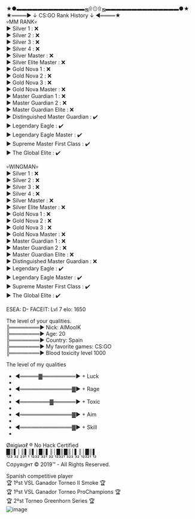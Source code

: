 
<br>
★●▬▬▬▬▬▬▬▬▬▬▬▬▬ஜ۩۞۩ஜ▬▬▬▬▬▬▬▬▬▬▬▬▬▬●★
<br>
★════► ↓ CS:GO Rank History ↓ ◄════★
<br>
💀MM RANK💀
<br>
▶️ Silver 1 : ❌
<br>
▶️ Silver 2 : ❌
<br>
▶️ Silver 3 : ❌
<br>
▶️ Silver 4 : ❌
<br>
▶️ Silver Master : ❌
<br>
▶️ Silver Elite Master : ❌
<br>
▶️ Gold Nova 1 : ❌
<br>
▶️ Gold Nova 2 : ❌
<br>
▶️ Gold Nova 3 : ❌
<br>
▶️ Gold Nova Master : ❌
<br>
▶️ Master Guardian 1 : ❌
<br>
▶️ Master Guardian 2 : ❌
<br>
▶️ Master Guardian Elite : ❌
<br>
▶️ Distinguished Master Guardian : ✔️
<br>
▶️ Legendary Eagle : ✔️
<br>
▶️ Legendary Eagle Master : ✔️
<br>
▶️ Supreme Master First Class : ✔️
<br>
▶️ The Global Elite : ✔️
<br>

💀WINGMAN💀
<br>
▶️ Silver 1 : ❌
<br>
▶️ Silver 2 : ❌
<br>
▶️ Silver 3 : ❌
<br>
▶️ Silver 4 : ❌
<br>
▶️ Silver Master : ❌
<br>
▶️ Silver Elite Master : ❌
<br>
▶️ Gold Nova 1 : ❌
<br>
▶️ Gold Nova 2 : ❌
<br>
▶️ Gold Nova 3 : ❌
<br>
▶️ Gold Nova Master : ❌
<br>
▶️ Master Guardian 1 : ❌
<br>
▶️ Master Guardian 2 : ❌
<br>
▶️ Master Guardian Elite : ❌
<br>
▶️ Distinguished Master Guardian : ❌
<br>
▶️ Legendary Eagle : ✔️
<br>
▶️ Legendary Eagle Master : ✔️
<br>
▶️ Supreme Master First Class : ✔️
<br>
▶️ The Global Elite : ✔️
<br>

ESEA: D-
FACEIT: Lvl 7 elo: 1650

The level of your qualities.
<br>
╠════════► Nick: AIMoolK
<br>
╠════════► Age: 20
<br>
╠════════► Сountry: Spain
<br>
╠════════► My favorite games: CS:GO
<br>
╠════════► Blood toxicity level 1000
<br>

The level of my qualities
<br>
- ◄═════▓═════════► + Luck
- <br>
- ◄══════════════▓► + Rage
- <br>
- ◄════════▓══════► + Toxic
- <br>
- ◄══════════════▓► + Aim
- <br>
- ◄══════════════▓► + Skill
- <br>


Øяіgіиαℓ ® No Hack Certified
<br>
█║▌│║▌║▌│█│▌║│█║█║│▌║│█║▌
<br>
¹²³ ³² ²³¹ ¹ ¹²³² ³²¹ ³² ¹²³²¹ ³²³ ³² ¹²³²¹ ¹²
<br>
Cσρуяιgнт © 2019™ - All Rights Reserved.
<br>

 Spanish competitive player 
 <br>
 🏆 1ºst VSL Ganador Torneo II Smoke 🏆
 <br>
 🏆 1ºst VSL Ganador Torneo ProChampions 🏆
 <br>
 🏆 2ºst Torneo Greenhorn Series 🏆
 <br>
 <img>![image](https://user-images.githubusercontent.com/114601899/192826063-27c2e5b4-04fc-4a04-90fe-58eddd370fad.png)
 <br>

<!---
AIMoolK/AIMoolK is a ✨ special ✨ repository because its `README.md` (this file) appears on your GitHub profile.
You can click the Preview link to take a look at your changes.
--->
